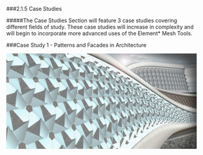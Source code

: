 ###2.1.5 Case Studies

#####The Case Studies Section will feature 3 case studies covering different fields of study. These case studies will increase in complexity and will begin to incorporate more advanced uses of the Element* Mesh Tools. 

###Case Study 1 - Patterns and Facades in Architecture 

![IMAGE](Main_Render.jpg)

